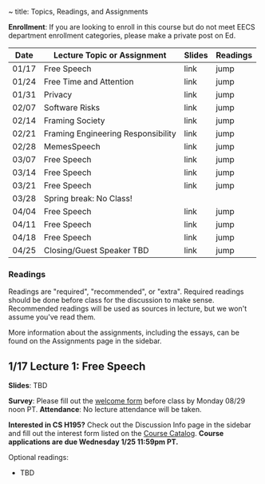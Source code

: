 ~ title: Topics, Readings, and Assignments

**Enrollment**: If you are looking to enroll in this course but do not meet EECS department enrollment categories, please make a private post on Ed.

| Date  | Lecture Topic or Assignment                     | Slides | Readings |
|-------|-------------------------------------------------|--------| ----------- |
| 01/17 | Free Speech                                     | link | jump |
| 01/24 | Free Time and Attention                         | link | jump |
| 01/31 | Privacy                                         | link | jump |
| 02/07 | Software Risks                                  | link | jump |
| 02/14 | Framing Society                                 | link | jump |
| 02/21 | Framing Engineering Responsibility              | link | jump |
| 02/28 | MemesSpeech                                     | link | jump |
| 03/07 | Free Speech                                     | link | jump |
| 03/14 | Free Speech                                     | link | jump |
| 03/21 | Free Speech                                     | link | jump |
| 03/28 | Spring break: No Class!                         |      |      |
| 04/04 | Free Speech                                     | link | jump |
| 04/11 | Free Speech                                     | link | jump |
| 04/18 | Free Speech                                     | link | jump |
| 04/25 | Closing/Guest Speaker TBD                       | link | jump |

### Readings
Readings are "required", "recommended", or "extra". Required readings should be
done before class for the discussion to make sense. Recommended readings will be
used as sources in lecture, but we won't assume you've read them.

More information about the assignments, including the essays, can be found on the Assignments page in the sidebar.

<!-- FOR STAFF: Previous lecture links are in lecture-links.md -->

## 1/17 Lecture 1: Free Speech

<b>Slides</b>: TBD

**Survey**: Please fill out the [welcome form][welcome_form] before class by Monday 08/29 noon PT.
**Attendance**: No lecture attendance will be taken.

**Interested in CS H195?** Check out the Discussion Info page in the sidebar and fill out the interest form listed on the [Course Catalog](https://classes.berkeley.edu/content/2023-spring-compsci-h195-001-lec-001). **Course applications are due Wednesday 1/25 11:59pm PT.**

Optional readings:
- TBD

[l01_slides]: https://docs.google.com/presentation/d/1hoyuwGk0kfVKb5_7w9zsH_c7r9eCj8uEUMz60M1Sdg8/edit?usp=sharing

[L01_anchor]: #1-17-lecture-1-free-speech
[L02_anchor]: #9-12-lecture-2-free-time-and-attention
[L03_anchor]: #9-19-lecture-3-privacy
[L04_anchor]: #9-26-lecture-4-government-censorship-and-surveillance
[L05_anchor]: #10-03-lecture-5-memes
[L06_anchor]: #10-10-lecture-6-framing-society-and-identity
[L07_anchor]: #10-17-lecture-7-software-risks
[L08_anchor]: #10-24-lecture-8-algorithmic-bias-and-fairness
[L09_anchor]: #10-31-lecture-9-the-optimization-mindset-tech-policy-big-tech
[L10_anchor]: #11-7-lecture-10-christina-warren-twitter-ai-tools-q-amp-a
[L11_anchor]: #11-14-lecture-11-jobs-and-automation-and-labor
[L12_anchor]: #11-21-lecture-canceled-education
[L13_anchor]: #11-28-lecture-12-james-allworth

[free_slides]: https://docs.google.com/presentation/d/1iAga3n5ICEGQDPxLRcGb_yxtw90WBsmIpDfQv_MOAtQ/edit?usp=sharing
[social_slides]: https://docs.google.com/presentation/d/18fPSnXKIvo7AHh8Ga9h8ElzukqdaYhHUD-s_kZlfiYY/edit?usp=sharing
[welcome_form]: https://forms.gle/B47YRvK6m4wQVzpS6
